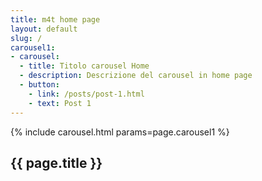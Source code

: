 ```yaml
---
title: m4t home page
layout: default
slug: /
carousel1:
- carousel:
  - title: Titolo carousel Home
  - description: Descrizione del carousel in home page
  - button:
    - link: /posts/post-1.html
    - text: Post 1
---
```


{% include carousel.html params=page.carousel1 %}
<section class="sec-1">
  <div class="container">
    <h1>{{ page.title }}</h1>
  </div>
</section>
